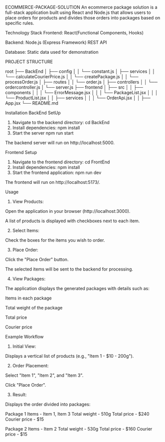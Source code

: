 ECOMMERCE-PACKAGE-SOLUTION
An ecommerce package solution is a full-stack application built using React and Node.js that allows users to place orders for products and divides those orders into packages based on specific rules.

Technology Stack
Frontend:
React(Functional Components, Hooks)

Backend:
Node.js (Express Framework)
REST API

Database:
Static data used for demonstration

PROJECT STRUCTURE

root
├── BackEnd
│ ├── config
│ │ └── constant.js
│ ├── services
│ │ └── calculateCourierPrice.js
│ │ └── createPackage.js
│ │ └── processOrder.js
│ ├── routes
│ │ └── order.js
│ ├── controllers
│ │ └── ordercontroller.js
│ └── server.js
├── frontend
│ ├── src
│ │ ├── components
│ │ │ └── ErrorMessage.jsx
│ │ │ └── PackageList.jsx
│ │ │ └── ProductList.jsx
│ │ ├── services
│ │ │ └── OrderApi.jsx
│ │ ├── App.jsx
└── README.md

Installation
BackEnd SetUp

1. Navigate to the backend directory:
   cd BackEnd
2. Install dependencies:
   npm install
3. Start the server
   npm run start

The backend server will run on http://localhost:5000.

Frontend Setup

1. Navigate to the frontend directory:
   cd FrontEnd
2. Install dependencies:
   npm install
3. Start the frontend application:
   npm run dev

The frontend will run on http://localhost:5173/.

Usage

1. View Products:

Open the application in your browser (http://localhost:3000).

A list of products is displayed with checkboxes next to each item.

2. Select Items:

Check the boxes for the items you wish to order.

3. Place Order:

Click the "Place Order" button.

The selected items will be sent to the backend for processing.

4. View Packages:

The application displays the generated packages with details such as:

Items in each package

Total weight of the package

Total price

Courier price

Example Workflow

1. Initial View:

Displays a vertical list of products (e.g., "Item 1 - $10 - 200g").

2. Order Placement:

Select "Item 1", "Item 2", and "Item 3".

Click "Place Order".

3. Result:

Displays the order divided into packages:

Package 1
Items - Item 1, Item 3
Total weight - 510g
Total price - $240
Courier price - $15

Package 2
Items - Item 2
Total weight - 530g
Total price - $160
Courier price - $15

